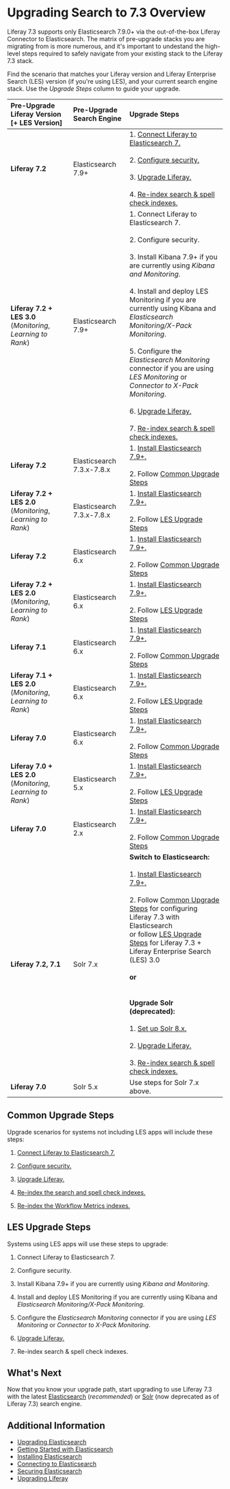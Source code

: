 # Upgrading Search to 7.3 Overview

Liferay 7.3 supports only Elasticsearch 7.9.0+ via the out-of-the-box Liferay Connector to Elasticsearch. The matrix of pre-upgrade stacks you are migrating from is more numerous, and it's important to undestand the high-level steps required to safely navigate from your existing stack to the Liferay 7.3 stack. 

Find the scenario that matches your Liferay version and Liferay Enterprise Search (LES) version (if you're using LES), and your current search engine stack. Use the *Upgrade Steps* column to guide your upgrade.

| Pre-Upgrade Liferay Version [+ LES Version] | Pre-Upgrade Search Engine | Upgrade Steps |
| :-------- | :---------------- | :-------------- |
| **Liferay 7.2** | Elasticsearch 7.9+ | 1. [Connect Liferay to Elasticsearch 7.](./elasticsearch/connecting-to-elasticsearch.md)<br><br>2. [Configure security.](./elasticsearch/securing-elasticsearch.md)<br><br>3. [Upgrade Liferay.](../../installation-and-upgrades/upgrading-liferay/upgrade-basics/upgrade-overview.md)<br><br>4. [Re-index search & spell check indexes.](../../installation-and-upgrades/upgrading-liferay/upgrade-basics/post-upgrade-considerations.md) |
| **Liferay 7.2 + LES 3.0** (*Monitoring*, *Learning to Rank*) | Elasticsearch 7.9+ | 1. Connect Liferay to Elasticsearch 7.<br><br>2. Configure security.<br><br>3. Install Kibana 7.9+ if you are currently using *Kibana and Monitoring*.<br><br>4. Install and deploy LES Monitoring if you are currently using Kibana and *Elasticsearch Monitoring/X-Pack Monitoring*.<br><br>5. Configure the *Elasticsearch Monitoring* connector if you are using *LES Monitoring* or *Connector to X-Pack Monitoring*.<br><br>6. [Upgrade Liferay.](../../installation-and-upgrades/upgrading-liferay/upgrade-basics/upgrade-overview.md)<br><br>7. [Re-index search & spell check indexes.](../../installation-and-upgrades/upgrading-liferay/upgrade-basics/post-upgrade-considerations.md) |
| **Liferay 7.2** | Elasticsearch 7.3.x-7.8.x | 1. [Install Elasticsearch 7.9+.](./elasticsearch/installing-elasticsearch.md)<br><br>2. Follow [Common Upgrade Steps](#common-upgrade-steps) |
| **Liferay 7.2 + LES 2.0** (*Monitoring*, *Learning to Rank*) | Elasticsearch 7.3.x-7.8.x | 1. [Install Elasticsearch 7.9+.](./elasticsearch/installing-elasticsearch.md)<br><br>2. Follow [LES Upgrade Steps](#les-upgrade-steps) |
| **Liferay 7.2** | Elasticsearch 6.x | 1. [Install Elasticsearch 7.9+.](./elasticsearch/installing-elasticsearch.md)<br><br>2. Follow [Common Upgrade Steps](#common-upgrade-steps) |
| **Liferay 7.2 + LES 2.0** (*Monitoring*, *Learning to Rank*) | Elasticsearch 6.x | 1. [Install Elasticsearch 7.9+.](./elasticsearch/installing-elasticsearch.md)<br><br>2. Follow [LES Upgrade Steps](#les-upgrade-steps) |
| **Liferay 7.1** | Elasticsearch 6.x | 1. [Install Elasticsearch 7.9+.](./elasticsearch/installing-elasticsearch.md)<br><br>2. Follow [Common Upgrade Steps](#common-upgrade-steps) |
| **Liferay 7.1 + LES 2.0** (*Monitoring*, *Learning to Rank*) | Elasticsearch 6.x | 1. [Install Elasticsearch 7.9+.](./elasticsearch/installing-elasticsearch.md)<br><br>2. Follow [LES Upgrade Steps](#les-upgrade-steps) |
| **Liferay 7.0** | Elasticsearch 6.x | 1. [Install Elasticsearch 7.9+.](./elasticsearch/installing-elasticsearch.md)<br><br>2. Follow [Common Upgrade Steps](#common-upgrade-steps) |
| **Liferay 7.0 + LES 2.0** (*Monitoring*, *Learning to Rank*) | Elasticsearch 5.x | 1. [Install Elasticsearch 7.9+.](./elasticsearch/installing-elasticsearch.md)<br><br>2. Follow [LES Upgrade Steps](#les-upgrade-steps) |
| **Liferay 7.0** | Elasticsearch 2.x | 1. [Install Elasticsearch 7.9+.](./elasticsearch/installing-elasticsearch.md)<br><br>2. Follow [Common Upgrade Steps](#common-upgrade-steps) |
| **Liferay 7.2, 7.1** | Solr 7.x | **Switch to Elasticsearch:**<br><br>1. [Install Elasticsearch 7.9+.](./elasticsearch/installing-elasticsearch.md)<br><br>2. Follow [Common Upgrade Steps](#common-upgrade-steps) for configuring Liferay 7.3 with Elasticsearch<br> or follow [LES Upgrade Steps](#les-upgrade-steps) for Liferay 7.3 + Liferay Enterprise Search (LES) 3.0<br><br>**or**<br><br><br>**Upgrade Solr (deprecated):**<br><br>1. [Set up Solr 8.x.](./solr.md)<br><br>2. [Upgrade Liferay.](../../installation-and-upgrades/upgrading-liferay/upgrade-basics/upgrade-overview.md)<br><br>3. [Re-index search & spell check indexes.](../../installation-and-upgrades/upgrading-liferay/upgrade-basics/post-upgrade-considerations.md) |
| **Liferay 7.0** | Solr 5.x | Use steps for Solr 7.x above. |

## Common Upgrade Steps

Upgrade scenarios for systems not including LES apps will include these steps:

1. [Connect Liferay to Elasticsearch 7.](../connecting-to-elasticsearch.md)

1. [Configure security.](../securing-elasticsearch.md)

1. [Upgrade Liferay.](../../installation-and-upgrades/upgrading-liferay/upgrade-basics/upgrade-overview.md)

1. [Re-index the search and spell check indexes.](../../installation-and-upgrades/upgrading-liferay/upgrade-basics/post-upgrade-considerations.md)

1. [Re-index the Workflow Metrics indexes.](../../../../process-automation/workflow/user-guide/workflow-metrics-reports.md#re-indexing-workflow-metrics)

## LES Upgrade Steps

Systems using LES apps will use these steps to upgrade:

1. Connect Liferay to Elasticsearch 7.

1. Configure security.

1. Install Kibana 7.9+ if you are currently using *Kibana and Monitoring*.

1. Install and deploy LES Monitoring if you are currently using Kibana and *Elasticsearch Monitoring/X-Pack Monitoring*.

1. Configure the *Elasticsearch Monitoring* connector if you are using *LES Monitoring* or *Connector to X-Pack Monitoring*.

1. [Upgrade Liferay.](../../../../installation-and-upgrades/upgrading-liferay/upgrade-basics/upgrade-overview.md)

1. Re-index search & spell check indexes.

## What's Next 

Now that you know your upgrade path, start upgrading to use Liferay 7.3 with the latest [Elasticsearch](./elasticsearch/upgrading-elasticsearch.md) (*recommended*) or [Solr](./solr.md) (now deprecated as of Liferay 7.3) search engine.

## Additional Information 

* [Upgrading Elasticsearch](./elasticsearch/getting-started-with-elasticsearch.md)
* [Getting Started with Elasticsearch](./elasticsearch/getting-started-with-elasticsearch.md)
* [Installing Elasticsearch](./elasticsearch/installing-elasticsearch.md)
* [Connecting to Elasticsearch](./elasticsearch/connecting-to-elasticsearch.md)
* [Securing Elasticsearch](./elasticsearch/securing-elasticsearch.md)
* [Upgrading Liferay](../../installation-and-upgrades/upgrading-liferay/upgrade-basics/upgrade-overview.md)
